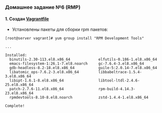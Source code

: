 ### Домашнее задание №6 (RMP)
#### 1. Создан [Vagrantfile](https://github.com/uNkindy/Otus_Unit_6_RPM/blob/main/Vagrantfile)
* Установлены пакеты для сборки rpm пакетов:
```console
[root@server vagrant]# yum group install "RPM Development Tools"

...

Installed:
  binutils-2.30-113.el8.x86_64             elfutils-0.186-1.el8.x86_64         
  emacs-filesystem-1:26.1-7.el8.noarch     gc-7.6.4-3.el8.x86_64               
  gdb-headless-8.2-18.el8.x86_64           guile-5:2.0.14-7.el8.x86_64         
  libatomic_ops-7.6.2-3.el8.x86_64         libbabeltrace-1.5.4-3.el8.x86_64    
  libipt-1.6.1-8.el8.x86_64                libtool-ltdl-2.4.6-25.el8.x86_64    
  patch-2.7.6-11.el8.x86_64                rpm-build-4.14.3-23.el8.x86_64      
  rpmdevtools-8.10-8.el8.noarch            zstd-1.4.4-1.el8.x86_64             

Complete!
```

